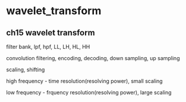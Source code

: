 # wavelet_transform

## ch15 wavelet transform

filter bank, lpf, hpf, LL, LH, HL, HH

convolution filtering, encoding, decoding, down sampling, up sampling

scaling, shifting

high frequency - time resolution(resolving power), small scaling

low frequency - frquency resolution(resolving power), large scaling
